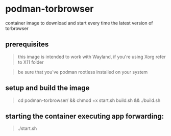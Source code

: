 # podman-torbrowser
container image to download and start every time the latest version of torbrowser


## prerequisites
> this image is intended to work with Wayland, if you're using Xorg refer to X11 folder

> be sure that you've podman rootless installed on your system
 

## setup and build the image
> cd podman-torbrowser/ && chmod +x start.sh build.sh && ./build.sh 


## starting the container executing app forwarding:
> ./start.sh 
